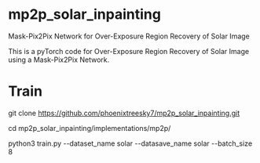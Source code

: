 # mp2p_solar_inpainting
Mask-Pix2Pix Network for Over-Exposure Region Recovery of Solar Image

This is a pyTorch code for Over-Exposure Region Recovery of Solar Image using a Mask-Pix2Pix Network.

# Train

git clone https://github.com/phoenixtreesky7/mp2p_solar_inpainting.git

cd mp2p_solar_inpainting/implementations/mp2p/

python3 train.py --dataset_name solar --datasave_name solar --batch_size 8


